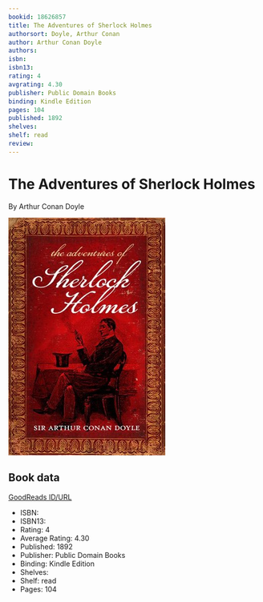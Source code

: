 ```yaml
---
bookid: 18626857
title: The Adventures of Sherlock Holmes
authorsort: Doyle, Arthur Conan
author: Arthur Conan Doyle
authors: 
isbn: 
isbn13: 
rating: 4
avgrating: 4.30
publisher: Public Domain Books
binding: Kindle Edition
pages: 104
published: 1892
shelves: 
shelf: read
review: 
---
```


# The Adventures of Sherlock Holmes

By Arthur Conan Doyle

![](../../assets/bookcovers/1394754946l/18626857.jpg)

## Book data

[GoodReads ID/URL](https://www.goodreads.com/book/show/18626857)

- ISBN: 
- ISBN13: 
- Rating: 4
- Average Rating: 4.30
- Published: 1892
- Publisher: Public Domain Books
- Binding: Kindle Edition
- Shelves: 
- Shelf: read
- Pages: 104

